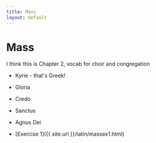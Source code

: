 ```yaml
---
title: Mass
layout: default
---
```


<h1>Mass</h1>

<p>I think this is Chapter 2, vocab for choir and congregation</p>

 * Kyrie - that's Greek!
 * Gloria
 * Credo
 * Sanctus
 * Agnus Dei

 * [Exercise 1]({{ site.url }}/latin/massex1.html)

